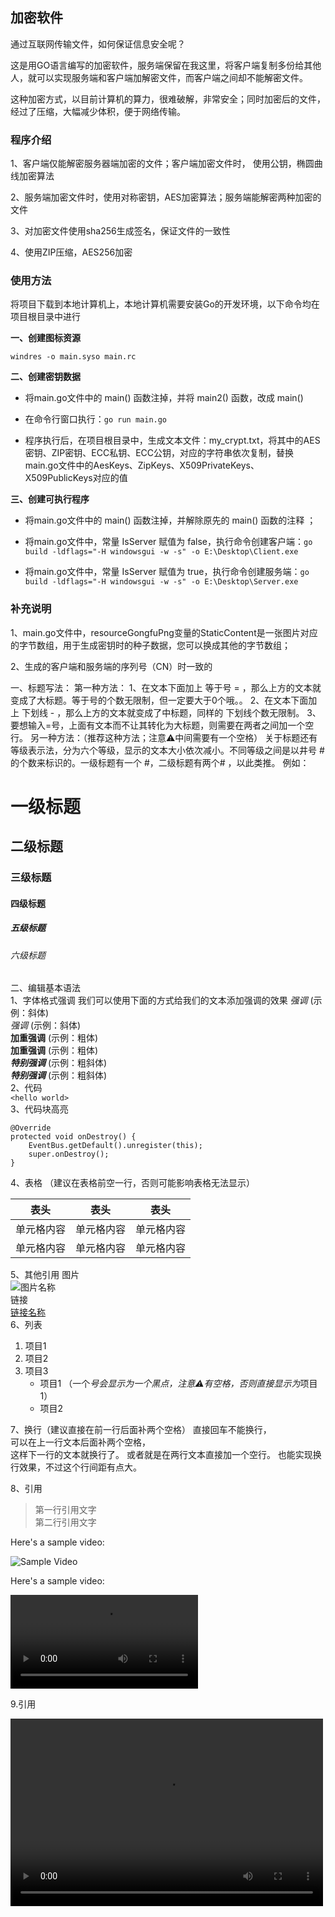 

## 加密软件

通过互联网传输文件，如何保证信息安全呢？

这是用GO语言编写的加密软件，服务端保留在我这里，将客户端复制多份给其他人，就可以实现服务端和客户端加解密文件，而客户端之间却不能解密文件。

这种加密方式，以目前计算机的算力，很难破解，非常安全；同时加密后的文件，经过了压缩，大幅减少体积，便于网络传输。



### 程序介绍

1、客户端仅能解密服务器端加密的文件；客户端加密文件时， 使用公钥，椭圆曲线加密算法

2、服务端加密文件时，使用对称密钥，AES加密算法；服务端能解密两种加密的文件

3、对加密文件使用sha256生成签名，保证文件的一致性

4、使用ZIP压缩，AES256加密	




### 使用方法

将项目下载到本地计算机上，本地计算机需要安装Go的开发环境，以下命令均在项目根目录中进行

__一、创建图标资源__

`windres -o main.syso main.rc`


__二、创建密钥数据__

* 将main.go文件中的 main()  函数注掉，并将 main2()  函数，改成 main() 

* 在命令行窗口执行：`go run main.go`

* 程序执行后，在项目根目录中，生成文本文件：my_crypt.txt，将其中的AES密钥、ZIP密钥、ECC私钥、ECC公钥，对应的字符串依次复制，替换main.go文件中的AesKeys、ZipKeys、X509PrivateKeys、X509PublicKeys对应的值


__三、创建可执行程序__

   * 将main.go文件中的 main()  函数注掉，并解除原先的 main()  函数的注释 ；

   * 将main.go文件中，常量 IsServer 赋值为 false，执行命令创建客户端：`go build -ldflags="-H windowsgui -w -s" -o E:\Desktop\Client.exe`

   * 将main.go文件中，常量 IsServer 赋值为 true，执行命令创建服务端：`go build -ldflags="-H windowsgui -w -s" -o E:\Desktop\Server.exe`


### 补充说明

1、main.go文件中，resourceGongfuPng变量的StaticContent是一张图片对应的字节数组，用于生成密钥时的种子数据，您可以换成其他的字节数组；

2、生成的客户端和服务端的序列号（CN）时一致的

















一、标题写法：
第一种方法：
1、在文本下面加上 等于号 = ，那么上方的文本就变成了大标题。等于号的个数无限制，但一定要大于0个哦。。
2、在文本下面加上 下划线 - ，那么上方的文本就变成了中标题，同样的 下划线个数无限制。
3、要想输入=号，上面有文本而不让其转化为大标题，则需要在两者之间加一个空行。
另一种方法：（推荐这种方法；注意⚠️中间需要有一个空格）
关于标题还有等级表示法，分为六个等级，显示的文本大小依次减小。不同等级之间是以井号  #  的个数来标识的。一级标题有一个 #，二级标题有两个# ，以此类推。
例如：
# 一级标题  
## 二级标题  
### 三级标题  
#### 四级标题  
##### 五级标题  
###### 六级标题 
二、编辑基本语法  
1、字体格式强调
 我们可以使用下面的方式给我们的文本添加强调的效果
*强调*  (示例：斜体)  
 _强调_  (示例：斜体)  
**加重强调**  (示例：粗体)  
 __加重强调__ (示例：粗体)  
***特别强调*** (示例：粗斜体)  
___特别强调___  (示例：粗斜体)  
2、代码  
`<hello world>`  
3、代码块高亮  
```
@Override
protected void onDestroy() {
    EventBus.getDefault().unregister(this);
    super.onDestroy();
}
```  
4、表格 （建议在表格前空一行，否则可能影响表格无法显示）
 
 表头  | 表头  | 表头
 ---- | ----- | ------  
 单元格内容  | 单元格内容 | 单元格内容 
 单元格内容  | 单元格内容 | 单元格内容  
 
5、其他引用
图片  
![图片名称](https://www.baidu.com/img/bd_logo1.png)  
链接  
[链接名称](https://www.baidu.com/)    
6、列表 
1. 项目1  
2. 项目2  
3. 项目3  
   * 项目1 （一个*号会显示为一个黑点，注意⚠️有空格，否则直接显示为*项目1） 
   * 项目2   
 
7、换行（建议直接在前一行后面补两个空格）
直接回车不能换行，  
可以在上一行文本后面补两个空格，  
这样下一行的文本就换行了。
或者就是在两行文本直接加一个空行。
也能实现换行效果，不过这个行间距有点大。  
 
8、引用
> 第一行引用文字  
> 第二行引用文字   

Here's a sample video:

![Sample Video](https://github.com/user-attachments/assets/cb8e4161-5573-48d4-965c-f7f1e58b8251)


Here's a sample video:

![Sample Video](https://private-user-images.githubusercontent.com/19700138/391949025-cb8e4161-5573-48d4-965c-f7f1e58b8251.mp4)

9.引用

<video src="https://private-user-images.githubusercontent.com/19700138/391949025-cb8e4161-5573-48d4-965c-f7f1e58b8251.mp4" controls="controls" width="500" height="300"></video>

